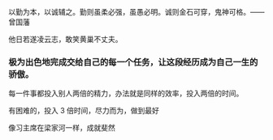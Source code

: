 
以勤为本，以诚辅之。勤则虽柔必强，虽愚必明。诚则金石可穿，鬼神可格。——曾国藩  

他日若遂凌云志，敢笑黄巢不丈夫。  

### 极为出色地完成交给自己的每一个任务，让这段经历成为自己一生的骄傲。  

每一件事都投入别人两倍的精力，办法就是同样的效率，投入两倍的时间。  

有困难的，投入 3 倍时间，尽力而为，做到最好  

像习主席在梁家河一样，成就斐然  
